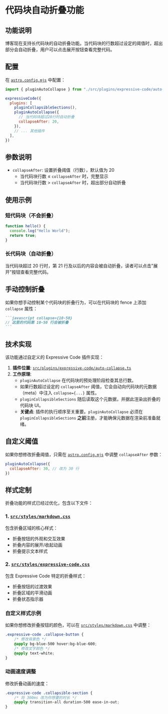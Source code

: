 # 代码块自动折叠功能

## 功能说明

博客现在支持长代码块的自动折叠功能。当代码块的行数超过设定的阈值时，超出部分会自动折叠，用户可以点击展开按钮查看完整代码。

## 配置

在 [`astro.config.mjs`](../astro.config.mjs) 中配置：

```javascript
import { pluginAutoCollapse } from "./src/plugins/expressive-code/auto-collapse.ts";

expressiveCode({
  plugins: [
    pluginCollapsibleSections(),
    pluginAutoCollapse({
      // 当代码块超过20行时自动折叠
      collapseAfter: 20,
    }),
    // ... 其他插件
  ],
})
```

## 参数说明

- `collapseAfter`: 设置折叠阈值（行数），默认值为 20
  - 当代码块行数 ≤ `collapseAfter` 时，完整显示
  - 当代码块行数 > `collapseAfter` 时，超出部分自动折叠

## 使用示例

### 短代码块（不会折叠）

```javascript
function hello() {
  console.log("Hello World");
  return true;
}
```

### 长代码块（自动折叠）

当代码块超过 20 行时，第 21 行及以后的内容会被自动折叠，读者可以点击"展开"按钮查看完整代码。

## 手动控制折叠

如果你想手动控制某个代码块的折叠行为，可以在代码块的 fence 上添加 `collapse` 属性：

````markdown
```javascript collapse={10-50}
// 这里的代码第 10-50 行会被折叠
```
````

## 技术实现

该功能通过自定义的 Expressive Code 插件实现：

1. **插件位置**: [`src/plugins/expressive-code/auto-collapse.ts`](../src/plugins/expressive-code/auto-collapse.ts)
2. **工作原理**:
   - `pluginAutoCollapse` 在代码块的预处理阶段检查其总行数。
   - 如果行数超过设定的 `collapseAfter` 阈值，它会自动向代码块的元数据（meta）中注入 `collapse={...}` 属性。
   - `pluginCollapsibleSections` 随后读取这个元数据，并据此渲染出折叠的代码块 UI。
   - **关键点**: 插件的执行顺序至关重要。`pluginAutoCollapse` 必须在 `pluginCollapsibleSections` **之前**注册，才能确保元数据在渲染前准备就绪。

## 自定义阈值

如果你想修改折叠阈值，只需在 [`astro.config.mjs`](../astro.config.mjs) 中调整 `collapseAfter` 参数：

```javascript
pluginAutoCollapse({
  collapseAfter: 30, // 改为 30 行
})
```

## 样式定制

折叠功能的样式已经过优化，包含以下文件：

### 1. [`src/styles/markdown.css`](../src/styles/markdown.css)
包含折叠区域的核心样式：
- 折叠按钮的外观和交互效果
- 折叠内容的展开/收起动画
- 折叠提示文本样式

### 2. [`src/styles/expressive-code.css`](../src/styles/expressive-code.css)
包含 Expressive Code 特定的折叠样式：
- 折叠按钮的过渡效果
- 折叠区域的平滑动画
- 折叠状态指示器

### 自定义样式示例

如果你想修改折叠按钮的颜色，可以在 [`src/styles/markdown.css`](../src/styles/markdown.css) 中调整：

```css
.expressive-code .collapse-button {
    /* 修改背景色 */
    @apply bg-blue-500 hover:bg-blue-600;
    /* 修改文字颜色 */
    @apply text-white;
}
```

### 动画速度调整

修改折叠动画的速度：

```css
.expressive-code .collapsible-section {
    /* 将 300ms 改为你想要的时长 */
    @apply transition-all duration-500 ease-in-out;
}
```